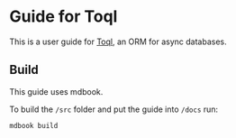 # Guide for Toql 

This is a user guide for  [Toql](https://docs.rs/toql/0.3/toql/), an ORM for async databases.

## Build

This guide uses mdbook.

To build the `/src` folder and put the guide into `/docs` run:

```bash
mdbook build
```
